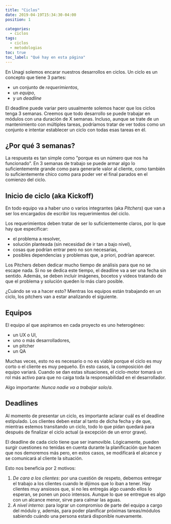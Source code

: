 ```yaml
---
title: "Ciclos"
date: 2019-04-19T15:34:30-04:00
position: 1

categories:
  - ciclos
tags:
  - ciclos
  - metodologias
toc: true
toc_label: "Qué hay en esta página"
---
```


En Unagi solemos encarar nuestros desarrollos en ciclos. Un ciclo es un concepto que tiene 3 partes:
* un conjunto de *requerimientos*,
* un *equipo*,
* y un *deadline*

El deadline puede variar pero usualmente solemos hacer que los ciclos tenga 3 semanas.
Creemos que todo desarrollo se puede trabajar en módulos con una duración de X semanas. Incluso, aunque se trate de un mantenimiento con múltiples tareas, podríamos tratar de ver todos como un conjunto e intentar establecer un ciclo con todas esas tareas en él.

## ¿Por qué 3 semanas?
La respuesta es tan simple como "porque es un número que nos ha funcionado". En 3 semanas de trabajo se puede armar algo lo suficientemente grande como para generarle valor al cliente, como también lo suficientemente chico como para poder ver el final parados en el comienzo del ciclo.

## Inicio de ciclo (aka  Kickoff)
En todo equipo va a haber uno o varios integrantes (aka *Pitchers*) que van a ser los encargados de escribir los requerimientos del ciclo.

Los requerimientos deben tratar de ser lo suficientemente claros, por lo que hay que especificar:
- el problema a resolver,
- solución planteada (sin necesidad de ir tan a bajo nivel),
- cosas que podrían entrar pero no son necesarias,
- posibles dependencias y problemas que, a priori, podrían aparecer.

Los Pitchers deben dedicar mucho tiempo de análisis para que no se escape nada. Si no se dedica este tiempo, el deadline va a ser una fecha sin sentido.
Además, se deben incluir imágenes, bocetos y videos tratando de que el problema y solución queden lo más claro posible.

¿Cuándo se va a hacer esto? Mientras los equipos están trabajando en un ciclo, los pitchers van a estar analizando el siguiente.

## Equipos
El equipo al que aspiramos en cada proyecto es uno heterogéneo:
- un UX o UI,
- uno o más desarrolladores,
- un pitcher
- un QA

Muchas veces, esto no es necesario o no es viable porque el ciclo es muy corto o el cliente es muy pequeño. En esto casos, la composición del equipo variará.
Cuando se dan estas situaciones, el ciclo-motor tomará un rol más activo para que no caiga toda la responsabilidad en el desarrollador.

Algo importante: *Nunca nadie va a trabajar solo/a*.

## Deadlines
Al momento de presentar un ciclo, es importante aclarar cuál es el deadline estipulado. Los clientes deben estar al tanto de dicha fecha y de que, mientras estemos transitando un ciclo, todo lo que pidan quedará para después de finalizar el ciclo actual (a excepción de un error grave).

El deadline de cada ciclo tiene que ser inamovible. Lógicamente, pueden surgir cuestiones no tenidas en cuenta durante la planificación que hacen que nos demoremos más pero, en estos casos, se modificará el alcance y se comunicará al cliente la situación.

Esto nos beneficia por 2 motivos:

1. _De cara a los clientes_: por una cuestión de respeto, debemos entregar el trabajo a los clientes cuando le dijimos que lo iban a tener. Hay clientes muy ansiosos que, si no les entregás algo cuando ellos lo esperan, se ponen un poco intensos. Aunque lo que se entregue es algo con un alcance menor, sirve para calmar las aguas.
2. _A nivel interno_: para lograr un compromiso de parte del equipo a cargo del módulo y, además, para poder planificar próximas tareas/módulos sabiendo cuándo una persona estará disponible nuevamente.

